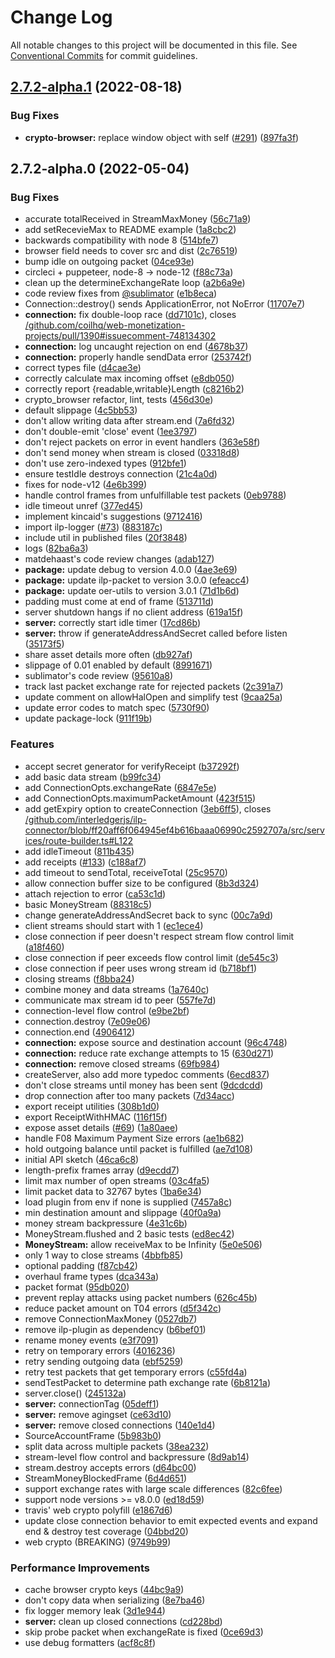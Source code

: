 # Change Log

All notable changes to this project will be documented in this file.
See [Conventional Commits](https://conventionalcommits.org) for commit guidelines.

## [2.7.2-alpha.1](https://github.com/interledgerjs/ilp-protocol-stream/compare/ilp-protocol-stream@2.7.2-alpha.0...ilp-protocol-stream@2.7.2-alpha.1) (2022-08-18)


### Bug Fixes

* **crypto-browser:** replace window object with self ([#291](https://github.com/interledgerjs/ilp-protocol-stream/issues/291)) ([897fa3f](https://github.com/interledgerjs/ilp-protocol-stream/commit/897fa3fe94b0119cb55a4890ba59beaeea465ed0))





## 2.7.2-alpha.0 (2022-05-04)


### Bug Fixes

* accurate totalReceived in StreamMaxMoney ([56c71a9](https://github.com/interledgerjs/ilp-protocol-stream/commit/56c71a9b572e6840afd7c2c9e001b561eff82cfa))
* add setRecevieMax to README example ([1a8cbc2](https://github.com/interledgerjs/ilp-protocol-stream/commit/1a8cbc275f4499fad44143e2fc5e8a132f69f7be))
* backwards compatibility with node 8 ([514bfe7](https://github.com/interledgerjs/ilp-protocol-stream/commit/514bfe79c3928af8104af056eea7f9a0f01c6b14))
* browser field needs to cover src and dist ([2c76519](https://github.com/interledgerjs/ilp-protocol-stream/commit/2c765190d9e4a39831053672ead884a1c10e5698))
* bump idle on outgoing packet ([04ce93e](https://github.com/interledgerjs/ilp-protocol-stream/commit/04ce93e0ba7a75470c4d2a3472beb2992af736f0))
* circleci + puppeteer, node-8 → node-12 ([f88c73a](https://github.com/interledgerjs/ilp-protocol-stream/commit/f88c73a5e8f5d88fb4dda31174f2c07ca67f8074))
* clean up the determineExchangeRate loop ([a2b6a9e](https://github.com/interledgerjs/ilp-protocol-stream/commit/a2b6a9efe585a4ffa59cc1708f2717bc91fcefbe))
* code review fixes from [@sublimator](https://github.com/sublimator) ([e1b8eca](https://github.com/interledgerjs/ilp-protocol-stream/commit/e1b8ecaa776f8077280584874ec92e7492aa8288))
* Connection::destroy() sends ApplicationError, not NoError ([11707e7](https://github.com/interledgerjs/ilp-protocol-stream/commit/11707e7ecb4cd07d2d4796e780fec8a4d77859a8))
* **connection:** fix double-loop race ([dd7101c](https://github.com/interledgerjs/ilp-protocol-stream/commit/dd7101c5cbf685e570fcb0fbf4e47d1116fc16d0)), closes [/github.com/coilhq/web-monetization-projects/pull/1390#issuecomment-748134302](https://github.com//github.com/coilhq/web-monetization-projects/pull/1390/issues/issuecomment-748134302)
* **connection:** log uncaught rejection on end ([4678b37](https://github.com/interledgerjs/ilp-protocol-stream/commit/4678b379b3c594eb58ab1d58b27ac6d33ed974bb))
* **connection:** properly handle sendData error ([253742f](https://github.com/interledgerjs/ilp-protocol-stream/commit/253742fb8f7eddb2d7a6771585ff00c1e339d8de))
* correct types file ([d4cae3e](https://github.com/interledgerjs/ilp-protocol-stream/commit/d4cae3e344730ae238269ff7e058fd88262a8bf6))
* correctly calculate max incoming offset ([e8db050](https://github.com/interledgerjs/ilp-protocol-stream/commit/e8db050ea7e201836b814c03c9370ee784ca044a))
* correctly report {readable,writable}Length ([c8216b2](https://github.com/interledgerjs/ilp-protocol-stream/commit/c8216b2dfe6502b95ee333dca0bbe333a8000d75))
* crypto_browser refactor, lint, tests ([456d30e](https://github.com/interledgerjs/ilp-protocol-stream/commit/456d30eda4576482ce7d68299c8785318b318b32))
* default slippage ([4c5bb53](https://github.com/interledgerjs/ilp-protocol-stream/commit/4c5bb5346586b16e25bb3c373b2ed07540cecaf9))
* don't allow writing data after stream.end ([7a6fd32](https://github.com/interledgerjs/ilp-protocol-stream/commit/7a6fd32a0ace37c9d9e76be9654d59359cd02c8a))
* don't double-emit 'close' event ([1ee3797](https://github.com/interledgerjs/ilp-protocol-stream/commit/1ee37976010b106aa11717060bfd697c2728eda9))
* don't reject packets on error in event handlers ([363e58f](https://github.com/interledgerjs/ilp-protocol-stream/commit/363e58faf9a81de40ba9e05399916cb770704ee9))
* don't send money when stream is closed ([03318d8](https://github.com/interledgerjs/ilp-protocol-stream/commit/03318d894cbbc603a3d673b4595dab53ac37fe54))
* don't use zero-indexed types ([912bfe1](https://github.com/interledgerjs/ilp-protocol-stream/commit/912bfe11ebbd6f5088bb68946e7366afb8bed720))
* ensure testIdle destroys connection ([21c4a0d](https://github.com/interledgerjs/ilp-protocol-stream/commit/21c4a0d878d5e39d63bc4d6b23647797d0e9867c))
* fixes for node-v12 ([4e6b399](https://github.com/interledgerjs/ilp-protocol-stream/commit/4e6b3996a839917b51ba46c1c46c16e1c7d7ee69))
* handle control frames from unfulfillable test packets ([0eb9788](https://github.com/interledgerjs/ilp-protocol-stream/commit/0eb9788b0725c8a7eb26324e7b1e5d448d49fa85))
* idle timeout unref ([377ed45](https://github.com/interledgerjs/ilp-protocol-stream/commit/377ed452112b2994651ecbd49f0dfe301dba0521))
* implement kincaid's suggestions ([9712416](https://github.com/interledgerjs/ilp-protocol-stream/commit/97124167dd69bf459c7d8671eafd2cb8a9f403b4))
* import ilp-logger ([#73](https://github.com/interledgerjs/ilp-protocol-stream/issues/73)) ([883187c](https://github.com/interledgerjs/ilp-protocol-stream/commit/883187ca8c7c4cab8f452fb9daab859377010fbf))
* include util in published files ([20f3848](https://github.com/interledgerjs/ilp-protocol-stream/commit/20f3848721c0b986cc5f169099bd3592dda720d8))
* logs ([82ba6a3](https://github.com/interledgerjs/ilp-protocol-stream/commit/82ba6a3d07bdafbf142ef2312f8ae0b3d99102d1))
* matdehaast's code review changes ([adab127](https://github.com/interledgerjs/ilp-protocol-stream/commit/adab127441f3d3e4d6d2a2c010b88577e6896254))
* **package:** update debug to version 4.0.0 ([4ae3e69](https://github.com/interledgerjs/ilp-protocol-stream/commit/4ae3e69554f7ac45f302cf6b69ef7795220b6e3b))
* **package:** update ilp-packet to version 3.0.0 ([efeacc4](https://github.com/interledgerjs/ilp-protocol-stream/commit/efeacc4f6595074fb74a4a3a29ec842006d8daf5))
* **package:** update oer-utils to version 3.0.1 ([71d1b6d](https://github.com/interledgerjs/ilp-protocol-stream/commit/71d1b6d20d07cfd4ddcc43bdde1c8296a5ec5db6))
* padding must come at end of frame ([513711d](https://github.com/interledgerjs/ilp-protocol-stream/commit/513711df1795cdd132facb07a2b22850cae162f3))
* server shutdown hangs if no client address ([619a15f](https://github.com/interledgerjs/ilp-protocol-stream/commit/619a15fb7f19c6a4b5ca67fc3307108801ad6e0d))
* **server:** correctly start idle timer ([17cd86b](https://github.com/interledgerjs/ilp-protocol-stream/commit/17cd86b0ec4e5cad4cc89c786047d013a84d01e3))
* **server:** throw if generateAddressAndSecret called before listen ([35173f5](https://github.com/interledgerjs/ilp-protocol-stream/commit/35173f5d06a6a071fb20a20347aa73d25f985465))
* share asset details more often ([db927af](https://github.com/interledgerjs/ilp-protocol-stream/commit/db927af27196dfd7f23678f429ad501f80e98f99))
* slippage of 0.01 enabled by default ([8991671](https://github.com/interledgerjs/ilp-protocol-stream/commit/899167104ebb3a29408ffcf5018ef871299c9f99))
* sublimator's code review ([95610a8](https://github.com/interledgerjs/ilp-protocol-stream/commit/95610a8e72889c6bf4d489afe139616345bdd337))
* track last packet exchange rate for rejected packets ([2c391a7](https://github.com/interledgerjs/ilp-protocol-stream/commit/2c391a72a3c7b598666e83b2f2e5883d87f33681))
* update comment on allowHalOpen and simplify test ([9caa25a](https://github.com/interledgerjs/ilp-protocol-stream/commit/9caa25a0a5200a02287df9f890bc7fea714617ef))
* update error codes to match spec ([5730f90](https://github.com/interledgerjs/ilp-protocol-stream/commit/5730f902949df33991e7e9d081762c0198ecf0ba))
* update package-lock ([911f19b](https://github.com/interledgerjs/ilp-protocol-stream/commit/911f19ba7efa3d817a5c41399ac2d0a7ac5335ef))


### Features

* accept secret generator for verifyReceipt ([b37292f](https://github.com/interledgerjs/ilp-protocol-stream/commit/b37292fad1c0879f6082f83a6ad026bfea5a5ee9))
* add basic data stream ([b99fc34](https://github.com/interledgerjs/ilp-protocol-stream/commit/b99fc34c09e83cdf5533dde752d5224bcfce65fc))
* add ConnectionOpts.exchangeRate ([6847e5e](https://github.com/interledgerjs/ilp-protocol-stream/commit/6847e5e7139035d19241a8dac05c7b31b4b6d5c8))
* add ConnectionOpts.maximumPacketAmount ([423f515](https://github.com/interledgerjs/ilp-protocol-stream/commit/423f5154892095410d9959cf77c7d7f2ea45ce01))
* add getExpiry option to createConnection ([3eb6ff5](https://github.com/interledgerjs/ilp-protocol-stream/commit/3eb6ff50994c7a404b8a080c4d008fc5fbfecac2)), closes [/github.com/interledgerjs/ilp-connector/blob/ff20aff6f064945ef4b616baaa06990c2592707a/src/services/route-builder.ts#L122](https://github.com//github.com/interledgerjs/ilp-connector/blob/ff20aff6f064945ef4b616baaa06990c2592707a/src/services/route-builder.ts/issues/L122)
* add idleTimeout ([811b435](https://github.com/interledgerjs/ilp-protocol-stream/commit/811b435a416c56148b2aa7cf19e09ae1db7b2207))
* add receipts ([#133](https://github.com/interledgerjs/ilp-protocol-stream/issues/133)) ([c188af7](https://github.com/interledgerjs/ilp-protocol-stream/commit/c188af77f6ffc779de5f10027b9e8b17d663564e))
* add timeout to sendTotal, receiveTotal ([25c9570](https://github.com/interledgerjs/ilp-protocol-stream/commit/25c957080b2c87ad05c8a0dff2d590d4ef1ebba0))
* allow connection buffer size to be configured ([8b3d324](https://github.com/interledgerjs/ilp-protocol-stream/commit/8b3d32462be7494b4c8bceebe6900a2f1d349c84))
* attach rejection to error ([ca53c1d](https://github.com/interledgerjs/ilp-protocol-stream/commit/ca53c1da270fcfdd0fcd50d50a6086c6d82057d1))
* basic MoneyStream ([88318c5](https://github.com/interledgerjs/ilp-protocol-stream/commit/88318c5947ac4b06623adb0b82e1da9c22aff761))
* change generateAddressAndSecret back to sync ([00c7a9d](https://github.com/interledgerjs/ilp-protocol-stream/commit/00c7a9d5950c210a10157fe5cded6375ed790feb))
* client streams should start with 1 ([ec1ece4](https://github.com/interledgerjs/ilp-protocol-stream/commit/ec1ece466161466b8538e1ee3914316e9dfc68d8))
* close connection if peer doesn't respect stream flow control limit ([a18f460](https://github.com/interledgerjs/ilp-protocol-stream/commit/a18f46021969cc714793fd3a70af67b980e0f375))
* close connection if peer exceeds flow control limit ([de545c3](https://github.com/interledgerjs/ilp-protocol-stream/commit/de545c38a667172e6f2edc80b44558b7a76f0ac6))
* close connection if peer uses wrong stream id ([b718bf1](https://github.com/interledgerjs/ilp-protocol-stream/commit/b718bf1b717b8d5b601d3fc6f4f1b93e3244df92))
* closing streams ([f8bba24](https://github.com/interledgerjs/ilp-protocol-stream/commit/f8bba240808b050231850c736521d54c9154d856))
* combine money and data streams ([1a7640c](https://github.com/interledgerjs/ilp-protocol-stream/commit/1a7640c3762cf6fc261d32651d7a5bce840ba818))
* communicate max stream id to peer ([557fe7d](https://github.com/interledgerjs/ilp-protocol-stream/commit/557fe7db711b226889a493c126ff2dbc32bba1bc))
* connection-level flow control ([e9be2bf](https://github.com/interledgerjs/ilp-protocol-stream/commit/e9be2bf9a97db27e86af2dac88a32a58f6190e9c))
* connection.destroy ([7e09e06](https://github.com/interledgerjs/ilp-protocol-stream/commit/7e09e06339876ed50f5c1d1013eee09f0e3223b3))
* connection.end ([4906412](https://github.com/interledgerjs/ilp-protocol-stream/commit/4906412feb2c2eda870c9f8c315bc87364af41b5))
* **connection:** expose source and destination account ([96c4748](https://github.com/interledgerjs/ilp-protocol-stream/commit/96c4748dc5e748b9a0313928513222c9644b88e5))
* **connection:** reduce rate exchange attempts to 15 ([630d271](https://github.com/interledgerjs/ilp-protocol-stream/commit/630d271a63acd3b89313e136d98378e2d0eaffd8))
* **connection:** remove closed streams ([69fb984](https://github.com/interledgerjs/ilp-protocol-stream/commit/69fb984025207e6677b9da996ca55ba74e97adb7))
* createServer, also add more typedoc comments ([6ecd837](https://github.com/interledgerjs/ilp-protocol-stream/commit/6ecd837dfce9f97466a8419e4989ca25b713982b))
* don't close streams until money has been sent ([9dcdcdd](https://github.com/interledgerjs/ilp-protocol-stream/commit/9dcdcdd15898ecec20909f5d7493800858e76880))
* drop connection after too many packets ([7d34acc](https://github.com/interledgerjs/ilp-protocol-stream/commit/7d34accdfcbd5ffa95808ed3a5049499b301f60d))
* export receipt utilities ([308b1d0](https://github.com/interledgerjs/ilp-protocol-stream/commit/308b1d0ebade56c9ea4dbf642c83a15b4571a300))
* export ReceiptWithHMAC ([116f15f](https://github.com/interledgerjs/ilp-protocol-stream/commit/116f15f2eaabf1e058916dec070a5857dd19655e))
* expose asset details ([#69](https://github.com/interledgerjs/ilp-protocol-stream/issues/69)) ([1a80aee](https://github.com/interledgerjs/ilp-protocol-stream/commit/1a80aeeeee45d126f1d8e1e62dea4302b4916527))
* handle F08 Maximum Payment Size errors ([ae1b682](https://github.com/interledgerjs/ilp-protocol-stream/commit/ae1b68248691315e356a56fd3c75b8ca0c862049))
* hold outgoing balance until packet is fulfilled ([ae7d108](https://github.com/interledgerjs/ilp-protocol-stream/commit/ae7d108002454281687f908f44321c3b8d52825d))
* initial API sketch ([46ca6c8](https://github.com/interledgerjs/ilp-protocol-stream/commit/46ca6c849efeaa70425add44a0407052b9168685))
* length-prefix frames array ([d9ecdd7](https://github.com/interledgerjs/ilp-protocol-stream/commit/d9ecdd707ca04ac316c53be4278700be68cfd6b2))
* limit max number of open streams ([03c4fa5](https://github.com/interledgerjs/ilp-protocol-stream/commit/03c4fa5a5ff3568e44725519f0686111f578c707))
* limit packet data to 32767 bytes ([1ba6e34](https://github.com/interledgerjs/ilp-protocol-stream/commit/1ba6e3473426a05490410725746678e5a8274a4a))
* load plugin from env if none is supplied ([7457a8c](https://github.com/interledgerjs/ilp-protocol-stream/commit/7457a8c3668831be51c12deb5c93fcf602da4ea8))
* min destination amount and slippage ([40f0a9a](https://github.com/interledgerjs/ilp-protocol-stream/commit/40f0a9a83958912554c25ed108733204fa9824fd))
* money stream backpressure ([4e31c6b](https://github.com/interledgerjs/ilp-protocol-stream/commit/4e31c6b37d4c4304ea0649b7e1f8756a78858d9b))
* MoneyStream.flushed and 2 basic tests ([ed8ec42](https://github.com/interledgerjs/ilp-protocol-stream/commit/ed8ec42ab505419de86a96348f590789f9f7fdaa))
* **MoneyStream:** allow receiveMax to be Infinity ([5e0e506](https://github.com/interledgerjs/ilp-protocol-stream/commit/5e0e50625f53b7e3f1a84e1ed484c0c206ede7f7))
* only 1 way to close streams ([4bbfb85](https://github.com/interledgerjs/ilp-protocol-stream/commit/4bbfb85236b48af37a304f4b4c3876f29a4aa216))
* optional padding ([f87cb42](https://github.com/interledgerjs/ilp-protocol-stream/commit/f87cb42635746f167c491338eea9dadf658743ce))
* overhaul frame types ([dca343a](https://github.com/interledgerjs/ilp-protocol-stream/commit/dca343ae39411a017af38df419887a36e9079c0c))
* packet format ([95db020](https://github.com/interledgerjs/ilp-protocol-stream/commit/95db020db4924d8c531c4ef16878df4d8211d51f))
* prevent replay attacks using packet numbers ([626c45b](https://github.com/interledgerjs/ilp-protocol-stream/commit/626c45b5965377f0d3bc49486c69fe256604e783))
* reduce packet amount on T04 errors ([d5f342c](https://github.com/interledgerjs/ilp-protocol-stream/commit/d5f342c725a133a6333e35057821e373c57641ad))
* remove ConnectionMaxMoney ([0527db7](https://github.com/interledgerjs/ilp-protocol-stream/commit/0527db7ee01c212f03b3d1807acc4b3131388be9))
* remove ilp-plugin as dependency ([b6bef01](https://github.com/interledgerjs/ilp-protocol-stream/commit/b6bef010e628d820437063ca904f48dcd701d827))
* rename money events ([e3f7091](https://github.com/interledgerjs/ilp-protocol-stream/commit/e3f70917befc3cbb15296797470eb9f77d57515c))
* retry on temporary errors ([4016236](https://github.com/interledgerjs/ilp-protocol-stream/commit/40162362b2ed66c6a47a1ce7026b2266579011d7))
* retry sending outgoing data ([ebf5259](https://github.com/interledgerjs/ilp-protocol-stream/commit/ebf525942a07af1b0b884ae589722b8324c1ca2e))
* retry test packets that get temporary errors ([c55fd4a](https://github.com/interledgerjs/ilp-protocol-stream/commit/c55fd4a6d10689b6500818c876e23d5369458c66))
* sendTestPacket to determine path exchange rate ([6b8121a](https://github.com/interledgerjs/ilp-protocol-stream/commit/6b8121a55ed0b295ce68295d8ca1299d30479439))
* server.close() ([245132a](https://github.com/interledgerjs/ilp-protocol-stream/commit/245132a05ac032300866670d5abdfdebfe71b75e))
* **server:** connectionTag ([05deff1](https://github.com/interledgerjs/ilp-protocol-stream/commit/05deff1dc7cf3d33bd5c2ad4eda3bf5a8e6a0aab))
* **server:** remove agingset ([ce63d10](https://github.com/interledgerjs/ilp-protocol-stream/commit/ce63d1042c7eccfe39f5f9b1917035145daf3a7b))
* **server:** remove closed connections ([140e1d4](https://github.com/interledgerjs/ilp-protocol-stream/commit/140e1d421fff1010cfb1c3265fd7c1785123c063))
* SourceAccountFrame ([5b983b0](https://github.com/interledgerjs/ilp-protocol-stream/commit/5b983b0b5dac27e467861e6e0b703707d40fd05e))
* split data across multiple packets ([38ea232](https://github.com/interledgerjs/ilp-protocol-stream/commit/38ea2327a067bee4d12e45e6a742e65ab78650b7))
* stream-level flow control and backpressure ([8d9ab14](https://github.com/interledgerjs/ilp-protocol-stream/commit/8d9ab141ecf1cfcfce5a787789faac0bd75ede59))
* stream.destroy accepts errors ([d64bc00](https://github.com/interledgerjs/ilp-protocol-stream/commit/d64bc003b598959ccd7a0e26fc11019981778aae))
* StreamMoneyBlockedFrame ([6d4d651](https://github.com/interledgerjs/ilp-protocol-stream/commit/6d4d6519c34b6d00cf55d31d2bac2eed22d1c4e1))
* support exchange rates with large scale differences ([82c6fee](https://github.com/interledgerjs/ilp-protocol-stream/commit/82c6fee57ed83ae487a354c32d1438e89ee0a4f0))
* support node versions >= v8.0.0 ([ed18d59](https://github.com/interledgerjs/ilp-protocol-stream/commit/ed18d593a539817aebfb3a045c5100828296d75f))
* travis' web crypto polyfill ([e1867d6](https://github.com/interledgerjs/ilp-protocol-stream/commit/e1867d6a2ee4da79b9644163b0c65a68bdbb89b3))
* update close connection behavior to emit expected events and expand end & destroy test coverage ([04bbd20](https://github.com/interledgerjs/ilp-protocol-stream/commit/04bbd20702c48c7c2c14719b4e4c75cd04b17427))
* web crypto (BREAKING) ([9749b99](https://github.com/interledgerjs/ilp-protocol-stream/commit/9749b99dc6d2ebe623c99559b104a754ec0611cb))


### Performance Improvements

* cache browser crypto keys ([44bc9a9](https://github.com/interledgerjs/ilp-protocol-stream/commit/44bc9a9c77a08511b0c5c4f86736d4e32422c45b))
* don't copy data when serializing ([8e7ba46](https://github.com/interledgerjs/ilp-protocol-stream/commit/8e7ba463b71362b6fadc5f5ef9139fa4756aa01b))
* fix logger memory leak ([3d1e944](https://github.com/interledgerjs/ilp-protocol-stream/commit/3d1e944024f01537ec1131450204749ff6a9dd75))
* **server:** clean up closed connections ([cd228bd](https://github.com/interledgerjs/ilp-protocol-stream/commit/cd228bdb4db6f945f6a5bfd1a9e0a333869e0022))
* skip probe packet when exchangeRate is fixed ([0ce69d3](https://github.com/interledgerjs/ilp-protocol-stream/commit/0ce69d3a83a43e424867333edee4a38b74a56321))
* use debug formatters ([acf8c8f](https://github.com/interledgerjs/ilp-protocol-stream/commit/acf8c8f21030f3be1a5567447e5350aeac75b0aa))
